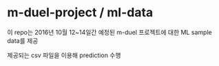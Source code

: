 # m-duel-project / ml-data
이 repo는 2016년 10월 12~14일간 예정된 m-duel 프로젝트에 대한 ML sample data를 제공  

제공되는 csv 파일을 이용해 prediction 수행  

